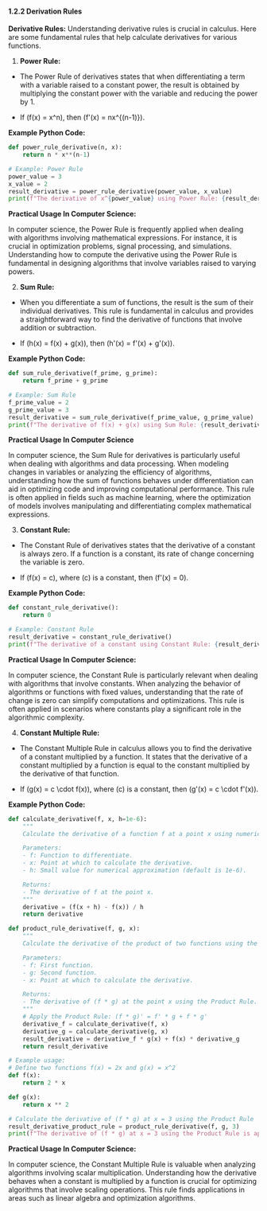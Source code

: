 #### 1.2.2 Derivation Rules

**Derivative Rules:**
Understanding derivative rules is crucial in calculus. Here are some fundamental rules that help calculate derivatives for various functions.

1. **Power Rule:**

- The Power Rule of derivatives states that when differentiating a term with a variable raised to a constant power, the result is obtained by multiplying the constant power with the variable and reducing the power by 1.

- If \(f(x) = x^n\), then \(f'(x) = nx^{(n-1)}\).

**Example Python Code:**

```python
def power_rule_derivative(n, x):
    return n * x**(n-1)

# Example: Power Rule
power_value = 3
x_value = 2
result_derivative = power_rule_derivative(power_value, x_value)
print(f"The derivative of x^{power_value} using Power Rule: {result_derivative}")
```

**Practical Usage In Computer Science:**

In computer science, the Power Rule is frequently applied when dealing with algorithms involving mathematical expressions. For instance, it is crucial in optimization problems, signal processing, and simulations. Understanding how to compute the derivative using the Power Rule is fundamental in designing algorithms that involve variables raised to varying powers.

2. **Sum Rule:**

- When you differentiate a sum of functions, the result is the sum of their individual derivatives. This rule is fundamental in calculus and provides a straightforward way to find the derivative of functions that involve addition or subtraction.

- If \(h(x) = f(x) + g(x)\), then \(h'(x) = f'(x) + g'(x)\).

**Example Python Code:**

```python
def sum_rule_derivative(f_prime, g_prime):
    return f_prime + g_prime

# Example: Sum Rule
f_prime_value = 2
g_prime_value = 3
result_derivative = sum_rule_derivative(f_prime_value, g_prime_value)
print(f"The derivative of f(x) + g(x) using Sum Rule: {result_derivative}")
```

**Practical Usage In Computer Science**

In computer science, the Sum Rule for derivatives is particularly useful when dealing with algorithms and data processing. When modeling changes in variables or analyzing the efficiency of algorithms, understanding how the sum of functions behaves under differentiation can aid in optimizing code and improving computational performance. This rule is often applied in fields such as machine learning, where the optimization of models involves manipulating and differentiating complex mathematical expressions.

3. **Constant Rule:**

- The Constant Rule of derivatives states that the derivative of a constant is always zero. If a function is a constant, its rate of change concerning the variable is zero.

- If \(f(x) = c\), where \(c\) is a constant, then \(f'(x) = 0\).

**Example Python Code:**

```python
def constant_rule_derivative():
    return 0

# Example: Constant Rule
result_derivative = constant_rule_derivative()
print(f"The derivative of a constant using Constant Rule: {result_derivative}")
```

**Practical Usage In Computer Science:**

In computer science, the Constant Rule is particularly relevant when dealing with algorithms that involve constants. When analyzing the behavior of algorithms or functions with fixed values, understanding that the rate of change is zero can simplify computations and optimizations. This rule is often applied in scenarios where constants play a significant role in the algorithmic complexity.

4. **Constant Multiple Rule:**

- The Constant Multiple Rule in calculus allows you to find the derivative of a constant multiplied by a function. It states that the derivative of a constant multiplied by a function is equal to the constant multiplied by the derivative of that function.

- If \(g(x) = c \cdot f(x)\), where \(c\) is a constant, then \(g'(x) = c \cdot f'(x)\).

**Example Python Code:**

```python
def calculate_derivative(f, x, h=1e-6):
    """
    Calculate the derivative of a function f at a point x using numerical approximation.

    Parameters:
    - f: Function to differentiate.
    - x: Point at which to calculate the derivative.
    - h: Small value for numerical approximation (default is 1e-6).

    Returns:
    - The derivative of f at the point x.
    """
    derivative = (f(x + h) - f(x)) / h
    return derivative

def product_rule_derivative(f, g, x):
    """
    Calculate the derivative of the product of two functions using the Product Rule.

    Parameters:
    - f: First function.
    - g: Second function.
    - x: Point at which to calculate the derivative.

    Returns:
    - The derivative of (f * g) at the point x using the Product Rule.
    """
    # Apply the Product Rule: (f * g)' = f' * g + f * g'
    derivative_f = calculate_derivative(f, x)
    derivative_g = calculate_derivative(g, x)
    result_derivative = derivative_f * g(x) + f(x) * derivative_g
    return result_derivative

# Example usage:
# Define two functions f(x) = 2x and g(x) = x^2
def f(x):
    return 2 * x

def g(x):
    return x ** 2

# Calculate the derivative of (f * g) at x = 3 using the Product Rule
result_derivative_product_rule = product_rule_derivative(f, g, 3)
print(f"The derivative of (f * g) at x = 3 using the Product Rule is approximately: {result_derivative_product_rule}")

```

**Practical Usage In Computer Science:**

In computer science, the Constant Multiple Rule is valuable when analyzing algorithms involving scalar multiplication. Understanding how the derivative behaves when a constant is multiplied by a function is crucial for optimizing algorithms that involve scaling operations. This rule finds applications in areas such as linear algebra and optimization algorithms.
